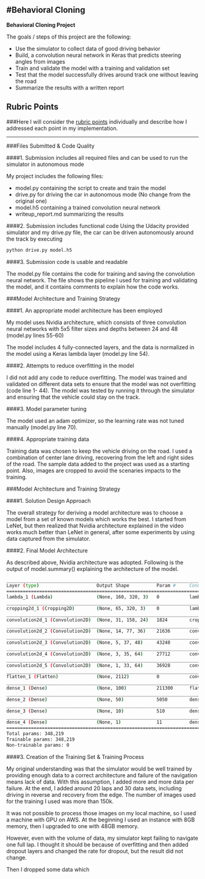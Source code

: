 #**Behavioral Cloning** 
---

**Behavioral Cloning Project**

The goals / steps of this project are the following:
* Use the simulator to collect data of good driving behavior
* Build, a convolution neural network in Keras that predicts steering angles from images
* Train and validate the model with a training and validation set
* Test that the model successfully drives around track one without leaving the road
* Summarize the results with a written report

## Rubric Points
###Here I will consider the [rubric points](https://review.udacity.com/#!/rubrics/432/view) individually and describe how I addressed each point in my implementation.  

---
###Files Submitted & Code Quality

####1. Submission includes all required files and can be used to run the simulator in autonomous mode

My project includes the following files:
* model.py containing the script to create and train the model
* drive.py for driving the car in autonomous mode (No change from the original one)
* model.h5 containing a trained convolution neural network 
* writeup_report.md summarizing the results

####2. Submission includes functional code
Using the Udacity provided simulator and my drive.py file, the car can be driven autonomously around the track by executing 
```sh
python drive.py model.h5
```

####3. Submission code is usable and readable

The model.py file contains the code for training and saving the convolution neural network. The file shows the pipeline I used for training and validating the model, and it contains comments to explain how the code works.

###Model Architecture and Training Strategy

####1. An appropriate model architecture has been employed

My model uses Nvidia architecture, which consists of three convolution neural networks with 5x5 filter sizes and depths between 24 and 48 (model.py lines 55-60) 

The model includes 4 fully-connected layers, and the data is normalized in the model using a Keras lambda layer (model.py line 54). 

####2. Attempts to reduce overfitting in the model

I did not add any code to reduce overfitting. The model was trained and validated on different data sets to ensure that the model was not overfitting (code line 1- 44). The model was tested by running it through the simulator and ensuring that the vehicle could stay on the track.

####3. Model parameter tuning

The model used an adam optimizer, so the learning rate was not tuned manually (model.py line 70).

####4. Appropriate training data

Training data was chosen to keep the vehicle driving on the road. I used a combination of center lane driving, recovering from the left and right sides of the road. The sample data added to the project was used as a starting point. Also, images are cropped to avoid the scenaries impacts to the training.



###Model Architecture and Training Strategy

####1. Solution Design Approach

The overall strategy for deriving a model architecture was to choose a model from a set of known models which works the best. I started from LeNet, but then realized that Nvidia architecture explained in the video works much better than LeNet in general, after some experiments by using data captured from the simulator.

####2. Final Model Architecture

As described above, Nvidia architecture was adopted. Following is the output of model.summary() explaining the architecture of the model.

```sh
____________________________________________________________________________________________________
Layer (type)                     Output Shape          Param #     Connected to                     
====================================================================================================
lambda_1 (Lambda)                (None, 160, 320, 3)   0           lambda_input_1[0][0]             
____________________________________________________________________________________________________
cropping2d_1 (Cropping2D)        (None, 65, 320, 3)    0           lambda_1[0][0]                   
____________________________________________________________________________________________________
convolution2d_1 (Convolution2D)  (None, 31, 158, 24)   1824        cropping2d_1[0][0]               
____________________________________________________________________________________________________
convolution2d_2 (Convolution2D)  (None, 14, 77, 36)    21636       convolution2d_1[0][0]            
____________________________________________________________________________________________________
convolution2d_3 (Convolution2D)  (None, 5, 37, 48)     43248       convolution2d_2[0][0]            
____________________________________________________________________________________________________
convolution2d_4 (Convolution2D)  (None, 3, 35, 64)     27712       convolution2d_3[0][0]            
____________________________________________________________________________________________________
convolution2d_5 (Convolution2D)  (None, 1, 33, 64)     36928       convolution2d_4[0][0]            
____________________________________________________________________________________________________
flatten_1 (Flatten)              (None, 2112)          0           convolution2d_5[0][0]            
____________________________________________________________________________________________________
dense_1 (Dense)                  (None, 100)           211300      flatten_1[0][0]                  
____________________________________________________________________________________________________
dense_2 (Dense)                  (None, 50)            5050        dense_1[0][0]                    
____________________________________________________________________________________________________
dense_3 (Dense)                  (None, 10)            510         dense_2[0][0]                    
____________________________________________________________________________________________________
dense_4 (Dense)                  (None, 1)             11          dense_3[0][0]                    
====================================================================================================
Total params: 348,219
Trainable params: 348,219
Non-trainable params: 0
```

####3. Creation of the Training Set & Training Process

My original understanding was that  the simulator would be well trained by providing enough data to a correct architecture and failure of the navigation means lack of data. With this assumption, I added more and more data per failure. At the end, I added around 20 laps and 30 data sets, including driving in reverse and recovery from the edge. The number of images used for the training I used was more than 150k. 

It was not possible to process those images on my local machine, so I used a machine with GPU on AWS. At the beginning I used an instance with 8GB memory, then I upgraded to one with 48GB memory.

However, even with the volume of data, my simulator kept failing to navigate one full lap. I thought it should be because of overfitting and then added dropout layers and changed the rate for dropout, but the result did not change.

Then I dropped some data which 


